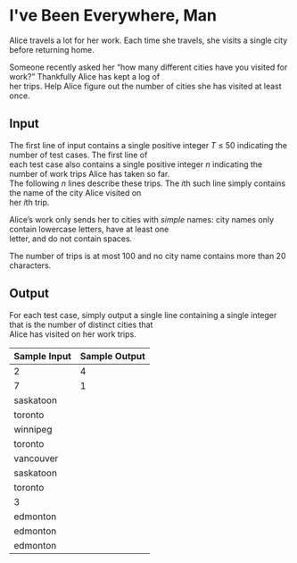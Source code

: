 # I've Been Everywhere, Man

Alice travels a lot for her work. Each time she travels, she visits a single city before returning home.

Someone recently asked her “how many different cities have you visited for work?” Thankfully Alice has kept a log of\
her trips. Help Alice figure out the number of cities she has visited at least once.

## Input

The first line of input contains a single positive integer *T* ≤ 50 indicating the number of test cases. The first line of\
each test case also contains a single positive integer *n* indicating the number of work trips Alice has taken so far.\
The following *n* lines describe these trips. The *i*th such line simply contains the name of the city Alice visited on\
her *i*th trip.

Alice’s work only sends her to cities with *simple* names: city names only contain lowercase letters, have at least one\
letter, and do not contain spaces.

The number of trips is at most 100 and no city name contains more than 20 characters.

## Output

For each test case, simply output a single line containing a single integer that is the number of distinct cities that\
Alice has visited on her work trips.

| Sample Input | Sample Output |
| ---          | ---           |
| 2            | 4             |
| 7            | 1             |
| saskatoon    |               |
| toronto      |               |
| winnipeg     |               |
| toronto      |               |
| vancouver    |               |
| saskatoon    |               |
| toronto      |               |
| 3            |               |
| edmonton     |               |
| edmonton     |               |
| edmonton     |               |